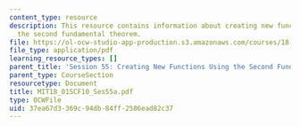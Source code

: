 ```yaml
---
content_type: resource
description: This resource contains information about creating new functions using
  the second fundamental theorem.
file: https://ol-ocw-studio-app-production.s3.amazonaws.com/courses/18-01sc-single-variable-calculus-fall-2010/37ea67d3369c94db84ff2586ead82c37_MIT18_01SCF10_Ses55a.pdf
file_type: application/pdf
learning_resource_types: []
parent_title: 'Session 55: Creating New Functions Using the Second Fundamental Theorem'
parent_type: CourseSection
resourcetype: Document
title: MIT18_01SCF10_Ses55a.pdf
type: OCWFile
uid: 37ea67d3-369c-94db-84ff-2586ead82c37
---
```

